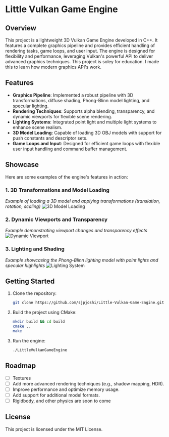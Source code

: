 # Little Vulkan Game Engine

## Overview
This project is a lightweight 3D Vulkan Game Engine developed in C++. It features a complete graphics pipeline and provides efficient handling of rendering tasks, game loops, and user input. The engine is designed for flexibility and performance, leveraging Vulkan's powerful API to deliver advanced graphics techniques.
This project is soley for education. I made this to learn how modern graphics API's work. 

## Features

- **Graphics Pipeline**: Implemented a robust pipeline with 3D transformations, diffuse shading, Phong-Blinn model lighting, and specular lighting.
- **Rendering Techniques**: Supports alpha blending, transparency, and dynamic viewports for flexible scene rendering.
- **Lighting Systems**: Integrated point light and multiple light systems to enhance scene realism.
- **3D Model Loading**: Capable of loading 3D OBJ models with support for push constants and descriptor sets.
- **Game Loops and Input**: Designed for efficient game loops with flexible user input handling and command buffer management.

## Showcase
Here are some examples of the engine's features in action:

### 1. 3D Transformations and Model Loading
*Example of loading a 3D model and applying transformations (translation, rotation, scaling)*
![3D Model Loading](path_to_image)

### 2. Dynamic Viewports and Transparency
*Example demonstrating viewport changes and transparency effects*
![Dynamic Viewport](path_to_image)

### 3. Lighting and Shading
*Example showcasing the Phong-Blinn lighting model with point lights and specular highlights*
![Lighting System](path_to_image)

## Getting Started
1. Clone the repository:
    ```bash
    git clone https://github.com/sjpjoshi/Little-Vulkan-Game-Engine.git
    ```
2. Build the project using CMake:
    ```bash
    mkdir build && cd build
    cmake ..
    make
    ```
3. Run the engine:
    ```bash
    ./LittleVulkanGameEngine
    ```

## Roadmap
- [ ] Textures
- [ ] Add more advanced rendering techniques (e.g., shadow mapping, HDR).
- [ ] Improve performance and optimize memory usage.
- [ ] Add support for additional model formats.
- [ ] Rigidbody, and other physics are soon to come

## License
This project is licensed under the MIT License.
